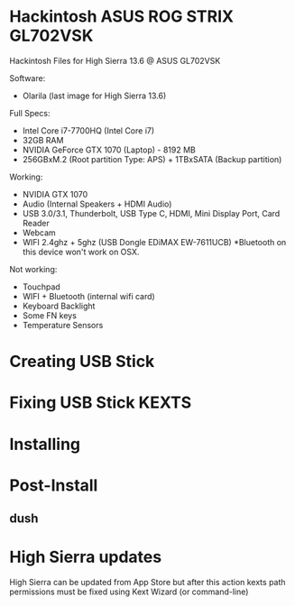 # Hackintosh ASUS ROG STRIX GL702VSK
Hackintosh Files for High Sierra 13.6 @ ASUS GL702VSK

Software:
* Olarila (last image for High Sierra 13.6)

Full Specs:
* Intel Core i7-7700HQ (Intel Core i7)
* 32GB RAM
* NVIDIA GeForce GTX 1070 (Laptop) - 8192 MB
* 256GBxM.2 (Root partition Type: APS) + 1TBxSATA (Backup partition)

Working:
* NVIDIA GTX 1070
* Audio (Internal Speakers + HDMI Audio)
* USB 3.0/3.1, Thunderbolt, USB Type C, HDMI, Mini Display Port, Card Reader
* Webcam
* WIFI 2.4ghz + 5ghz (USB Dongle EDiMAX EW-7611UCB) *Bluetooth on this device won't work on OSX.

Not working: 
* Touchpad
* WIFI + Bluetooth (internal wifi card)
* Keyboard Backlight
* Some FN keys
* Temperature Sensors 




# Creating USB Stick

# Fixing USB Stick KEXTS

# Installing


# Post-Install
## dush

# High Sierra updates
High Sierra can be updated from App Store but after this action kexts path permissions must be fixed using Kext Wizard (or command-line)

